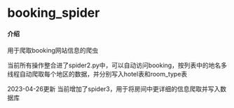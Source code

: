 # booking_spider

#### 介绍
用于爬取booking网站信息的爬虫

当前所有操作整合进了spider2.py中，可以自动访问booking，按列表中的地名多线程自动爬取每个地区的数据，并分别写入hotel表和room_type表

2023-04-26更新
当前增加了spider3，用于将房间中更详细的信息爬取并写入数据库
